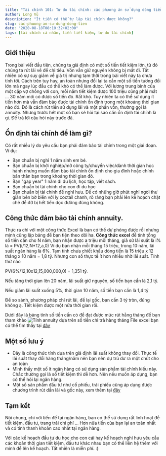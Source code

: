 ```yaml
---
title: "Tài chính 101: Tự do tài chính: các phương án sử dụng dòng tiền"
author: Long Vũ
description: "Ít tiền có thể tự lập tài chính được không?"
slug: cac-phuong-an-su-dung-dong-tien
date: "2020-08-18T08:10:32+02:00"
tags: [tài chính cá nhân, tiền tiết kiệm, tự do tài chính]
---
```

## Giới thiệu 

Trong bài viết đầu tiên, chúng ta giả định có một số tiền tiết kiệm lớn, từ đó chúng ta rút lãi về để chi tiêu. Vốn vẫn giữ nguyên không bị mất đi. Tất nhiên có sự suy giảm về giá trị nhưng tạm thời trong bài viết này ta chưa tính tới. 
Cách trên tuy hay, an toàn nhưng đổi lại ta cần một số tiền tương đối lớn mà ngay lúc đầu có thể khó có thể làm được. Với lương trung bình của một cặp vợ chồng với con, mỗi năm tiết kiệm được 100 triệu cũng phải mất ... 30 năm mới có được số tiền đó. Rất khó.
Tuy nhiên ta có thể sử dụng ít tiền hơn mà vẫn đảm bảo được tài chính ổn định trong một khoảng thời gian nào đó. Đó là cách rút tiền sử dụng lãi và một phần vốn, thường gọi là annuity. Nhưng trước hết một số bạn sẽ hỏi tại sao cần ổn định tài chính là gì. Để trả lời câu hỏi này trước đã.

## Ổn định tài chính để làm gì?
Có rất nhiều lý do yêu cầu bạn phải đảm bảo tài chính trong một giai đoạn. Ví dụ: 
- Bạn chuẩn bị nghỉ 1 năm sinh em bé. 
- Bạn chuẩn bị khởi nghiệp/mở công ty/chuyển việc/dành thời gian học hành nhưng muốn đảm bảo tài chính ổn định cho gia đình hoặc chính bản thân bạn trong khoảng thời gian đó.
- Bạn "gap year" 1 năm đi du lịch, học tập, viết sách.
- Bạn chuẩn bị tài chính cho con đi du học 
- Bạn chuẩn bị tài chính để nghỉ hưu.
Để có những giờ phút nghỉ ngời thư giãn bên bờ biển với ly coctail chanh, rõ ràng bạn phải lên kế hoạch chặt chẽ để đỡ bị hết tiền dọc đường đúng không.

## Công thức đảm bảo tài chính annuity.
Thực ra chỉ với một công thức Excel là bạn có thể dự phóng được rồi nhưng mình cũng lập bảng để bạn tiện theo dõi ha. 
__Công thức excel__ để tính tổng số tiền cần cho N năm, bạn nhận được a triệu mỗi tháng, giả sử lãi suất là i% là = PV(i/12,N*12,a,0)
Ví dụ bạn nhận mỗi tháng 15 triệu, trong 10 năm, lãi suất ngân hàng là 6%. Tạm tính chưa chiết khấu dòng tiền là 15 triệu x 12 tháng x 10 năm = 1,8 tỷ. Nhưng con số thực tế ít hơn nhiều nhờ lãi suất. Tính thử nào

PV(6%/12,10x12,15,000,000,0) = 1,351 tỷ. 

Nếu tăng thời gian lên 20 năm, lãi suất giữ nguyên, số tiền bạn cần là 2,1 tỷ.

Nếu giảm lãi suất xuống 5%, thời gian 10 năm, số tiền bạn cần là 1,4 tỷ

Để so sánh, phương pháp chỉ rút lãi, để lại gốc, bạn cần 3 tỷ tròn, đúng không ạ. Tiết kiệm được một nửa thời gian rồi.

Dưới đây là bảng tính số tiền cần có để đạt được mức rút hằng tháng để bạn tham khảo
![Tính annuity dựa trên số tiền chi trả hàng tháng](/post/img/annuity-calc.png)
File excel bạn có thể tìm thấy tại [đây](https://docs.google.com/spreadsheets/d/1JwKEoN298JoaFWfP-l1Auh6VI0nUapUNFJ7LCfTg2dk/edit?usp=sharing)

## Một số lưu ý 
- Đây là công thức tính dựa trên giả định lãi suất không thay đổi. Thực tế lãi suất thay đổi hàng tháng/năm nên bạn nên dự trù dư ra một chút cho an toàn
- Mình thấy một số ít ngân hàng có sử dụng sản phẩm tài chính kiểu này. Chắc thường gọi là sổ tiết kiệm thì dễ hơn. Nên nếu muốn áp dụng, bạn có thể hỏi lại ngân hàng.
- Một số sản phẩm đầu tư như cổ phiếu, trái phiếu cũng áp dụng được chương trình rút dần lãi và gốc này, xem thêm tại [đây](https://www.tcbs.com.vn/referral?cusPhone=0966365546&REFERRALCODE=105C465546)

## Tạm kết 
Nói chung, chỉ với tiền để tại ngân hàng, bạn có thể sử dụng rất linh hoạt để tiết kiệm, đầu tư, trang trải chi phí ... Hơn nữa tiền của bạn lại an toàn nhất và có tính thanh khoản cao nhất tại ngân hàng.

Với các kế hoạch đầu tư du học cho con cái hay kế hoạch nghỉ hưu yêu cầu các khoản thời gian tiết kiệm, đầu tư khác nhau bạn có thể liên hệ thêm với mình để lên kế hoạch. Tất nhiên là miễn phí. :)

